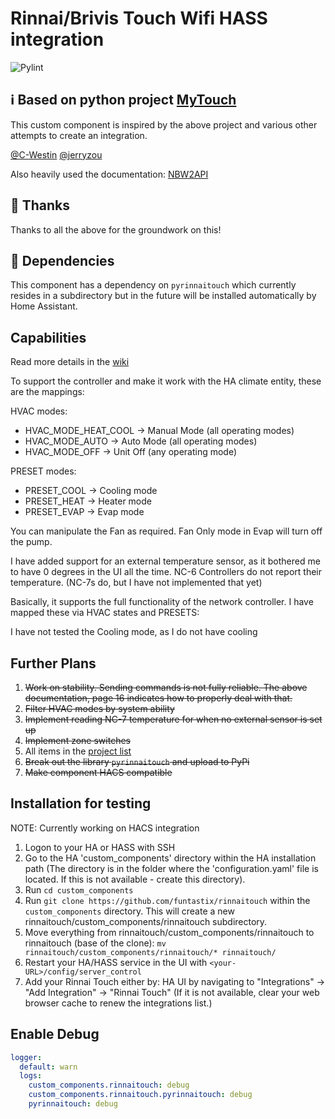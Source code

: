 ﻿# Rinnai/Brivis Touch Wifi HASS integration

![Pylint](https://github.com/funtastix/rinnaitouch/workflows/Pylint/badge.svg)

## :information_source: Based on python project [MyTouch](https://github.com/christhehoff/MyTouch)

This custom component is inspired by the above project and various other attempts to create an integration.

[@C-Westin](https://github.com/C-Westin/rinnai_touch_climate)
[@jerryzou](https://github.com/jerryzou/rinnai_touch_climate)

Also heavily used the documentation: [NBW2API](https://hvac-api-docs.s3.us-east-2.amazonaws.com/NBW2API_Iss1.3.pdf)

## :blue_heart: Thanks

Thanks to all the above for the groundwork on this!

## :flight_departure: Dependencies

This component has a dependency on `pyrinnaitouch` which currently resides in a subdirectory but in the future will be installed automatically by Home Assistant.

## Capabilities

Read more details in the [wiki](https://github.com/funtastix/rinnaitouch/wiki)

To support the controller and make it work with the HA climate entity, these are the mappings:

HVAC modes:
- HVAC_MODE_HEAT_COOL → Manual Mode (all operating modes)
- HVAC_MODE_AUTO → Auto Mode (all operating modes)
- HVAC_MODE_OFF → Unit Off (any operating mode)

PRESET modes:
- PRESET_COOL → Cooling mode
- PRESET_HEAT → Heater mode
- PRESET_EVAP → Evap mode

You can manipulate the Fan as required. Fan Only mode in Evap will turn off the pump.

I have added support for an external temperature sensor, as it bothered me to have 0 degrees in the UI all the time. NC-6 Controllers do not report their temperature. (NC-7s do, but I have not implemented that yet)

Basically, it supports the full functionality of the network controller. I have mapped these via HVAC states and PRESETS:

I have not tested the Cooling mode, as I do not have cooling

## Further Plans

1. <del>Work on stability. Sending commands is not fully reliable. The above documentation, page 16 indicates how to properly deal with that.</del>
2. <del>Filter HVAC modes by system ability</del>
3. <del>Implement reading NC-7 temperature for when no external sensor is set up</del>
4. <del>Implement zone switches</del>
5. All items in the [project list](https://github.com/funtastix/rinnaitouch/projects/1)
6. <del>Break out the library `pyrinnaitouch` and upload to PyPi</del>
7. <del>Make component HACS compatible</del>

## Installation for testing

NOTE: Currently working on HACS integration

1. Logon to your HA or HASS with SSH
2. Go to the HA 'custom_components' directory within the HA installation path (The directory is in the folder where the 'configuration.yaml' file is located. If this is not available - create this directory).
3. Run `cd custom_components`
4. Run `git clone https://github.com/funtastix/rinnaitouch` within the `custom_components` directory. This will create a new rinnaitouch/custom_components/rinnaitouch subdirectory.
5. Move everything from rinnaitouch/custom_components/rinnaitouch to rinnaitouch (base of the clone): `mv rinnaitouch/custom_components/rinnaitouch/* rinnaitouch/`
6. Restart your HA/HASS service in the UI with `<your-URL>/config/server_control`
7. Add your Rinnai Touch either by: HA UI by navigating to "Integrations" -> "Add Integration" -> "Rinnai Touch" (If it is not available, clear your web browser cache to renew the integrations list.)

## Enable Debug

```YAML
logger:
  default: warn
  logs:
    custom_components.rinnaitouch: debug
    custom_components.rinnaitouch.pyrinnaitouch: debug
    pyrinnaitouch: debug
```